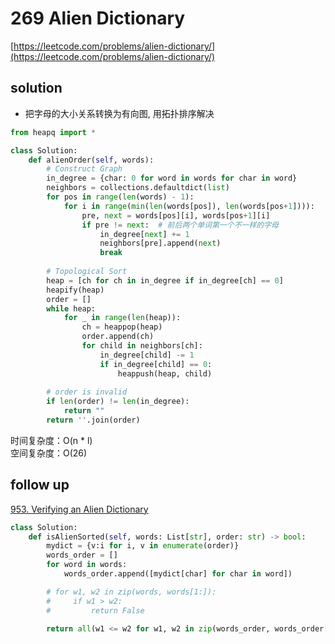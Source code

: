 # 269 Alien Dictionary
[https://leetcode.com/problems/alien-dictionary/](https://leetcode.com/problems/alien-dictionary/)


## solution

- 把字母的大小关系转换为有向图, 用拓扑排序解决

```python
from heapq import *

class Solution:
    def alienOrder(self, words):
        # Construct Graph
        in_degree = {char: 0 for word in words for char in word}
        neighbors = collections.defaultdict(list)
        for pos in range(len(words) - 1):
            for i in range(min(len(words[pos]), len(words[pos+1]))):
                pre, next = words[pos][i], words[pos+1][i]
                if pre != next:  # 前后两个单词第一个不一样的字母
                    in_degree[next] += 1
                    neighbors[pre].append(next)
                    break
        
        # Topological Sort
        heap = [ch for ch in in_degree if in_degree[ch] == 0]
        heapify(heap)
        order = []
        while heap:
            for _ in range(len(heap)):
                ch = heappop(heap)
                order.append(ch)
                for child in neighbors[ch]:
                    in_degree[child] -= 1
                    if in_degree[child] == 0:
                        heappush(heap, child)
        
        # order is invalid
        if len(order) != len(in_degree):
            return ""
        return ''.join(order)
```
时间复杂度：O(n * l) <br>
空间复杂度：O(26)


## follow up

[953. Verifying an Alien Dictionary](https://leetcode.com/problems/verifying-an-alien-dictionary/description/)
```python
class Solution:
    def isAlienSorted(self, words: List[str], order: str) -> bool:
        mydict = {v:i for i, v in enumerate(order)}
        words_order = []
        for word in words:
            words_order.append([mydict[char] for char in word])

        # for w1, w2 in zip(words, words[1:]):          
        #     if w1 > w2:
        #         return False
        
        return all(w1 <= w2 for w1, w2 in zip(words_order, words_order[1:]))
```
